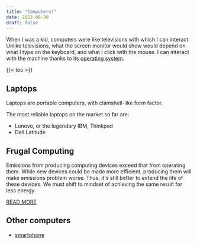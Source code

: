 ```yaml
---
title: "Computers!"
date: 2022-08-30
draft: false
---
```


When I was a kid, computers were like televisions with which I can
interact. Unlike televisions, what the screen monitor would show would
depend on what I type on the keyboard, and what I click with the mouse.
I can interact with the machine thanks to its [operating system](/OS).

{{< toc >}}

## Laptops

Laptops are portable computers, with clamshell-like form factor.

The most reliable laptops on the market so far are:
- Lenovo, or the legendary IBM, Thinkpad
- Dell Latitude


## Frugal Computing

Emissions from producing computing devices exceed that from operating
them. While new devices could be made more efficient, producing them
will make emissions problem worse. Thus, it's still better to extend the
life of these devices. We must shift to mindset of achieving the same
result for less energy.

[READ MORE](https://web.archive.org/web/20250126100459/https://limited.systems/articles/frugal-computing/)

## Other computers

- [smartphone](/smartphone)

